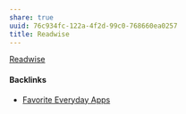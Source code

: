 ```yaml
---
share: true
uuid: 76c934fc-122a-4f2d-99c0-768660ea0257
title: Readwise
---
```

[Readwise](https://readwise.io/)

#### Backlinks

* [Favorite Everyday Apps](/444ff7c7-77b4-483c-b801-3955d2daeb0a)